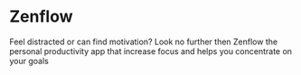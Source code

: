 # Zenflow
Feel distracted or can find motivation? Look no further then Zenflow the personal productivity app that increase focus and helps you concentrate on your goals

